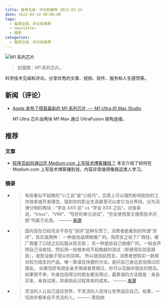 ```yaml
---
title: 每周见闻、评论和推荐 2022-03-14
date: 2022-03-14 00:00:00
tags:
  - 每周见闻、评论和推荐
  - newsletter
  - 摘录
categories:
  - 每周见闻、评论和推荐
---
```


![M1 系列芯片](/asset/Apple-M1-chip-family-lineup.jpg)

> 封面图：M1 系列芯片。

科学技术见闻和评论。分享优秀的文章、视频、软件、服务和人生感悟等。

<!-- more -->

## 新闻（评论）

- [Apple 发布了搭载最新的 M1 系列芯片 --- M1 Ultra 的 Mac Studio](https://www.apple.com.cn/mac-studio/)

  M1 Ultra 芯片由两块 M1 Max 通过 UltraFusion 架构连接。

## 推荐

### 文章

- [程序员如何通过在 Medium.com 上写技术博客赚钱？](https://medium.com/写作之路/程序员如何在medium-com上通过写技术博客赚钱-6d47d82b03dd)
  本文介绍了如何在 Medium.com 上写技术博客赚到钱，内容非常值得像我这类人学习。

### 摘录

- > 有些看似不起眼的“小工具”或“小技巧”，实质上可以强烈影响到你的工作效率或开发理念，强到你的职业生涯甚至可以拿它当分界线，分为泾渭分明的两块：“学会 XXX 前” vs “学会 XXX 之后”。对我来说，“tmux”、“VIM”、“写好的单元测试”、“完全使用英文搜索技术问题”均属于此类。 ——— [来源](https://twitter.com/Piglei/status/1501389100074500098)

- > 国内现在已经完全不存在“测评”这种东西了。消费者能看到的所谓“测评”，其实就两种：
  > 一种是给品牌做推广的。简而言之收了厂商钱，被厂商塞了口球之后玩服从性交易；
  > 另一种是给自己做推广的。一般会声明自己没收钱，然后用一些根本经不起推敲的测试（即便用实验室报告），收割没脑子观众的崇拜。
  > 所以就目前而言，消费者想购买一款相对较为陌生的产品，唯一靠谱且快捷的方法，是问自己身边且信得过的朋友。
  > 如果恰好有朋友亲手用或者曾用过，你可以无脑听朋友的想法。
  > 如果很不幸，你身边信得过的朋友都没用过，最靠谱的方法就是：亲自买来，亲自试用，并承担此过程带来的成本。
  > ——— [来源](https://twitter.com/AlllexHu/status/1502678247636570121)

- > 灵活的人让自己适应世界，不灵活的人坚持让世界适应自己。结果，一切进步都来自不灵活的人。——— 萧伯纳
